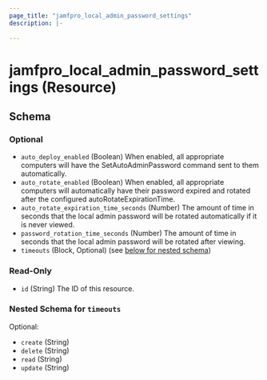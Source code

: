 ```yaml
---
page_title: "jamfpro_local_admin_password_settings"
description: |-
  
---
```


# jamfpro_local_admin_password_settings (Resource)


<!-- schema generated by tfplugindocs -->
## Schema

### Optional

- `auto_deploy_enabled` (Boolean) When enabled, all appropriate computers will have the SetAutoAdminPassword command sent to them automatically.
- `auto_rotate_enabled` (Boolean) When enabled, all appropriate computers will automatically have their password expired and rotated after the configured autoRotateExpirationTime.
- `auto_rotate_expiration_time_seconds` (Number) The amount of time in seconds that the local admin password will be rotated automatically if it is never viewed.
- `password_rotation_time_seconds` (Number) The amount of time in seconds that the local admin password will be rotated after viewing.
- `timeouts` (Block, Optional) (see [below for nested schema](#nestedblock--timeouts))

### Read-Only

- `id` (String) The ID of this resource.

<a id="nestedblock--timeouts"></a>
### Nested Schema for `timeouts`

Optional:

- `create` (String)
- `delete` (String)
- `read` (String)
- `update` (String)